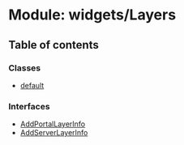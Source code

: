 # Module: widgets/Layers

## Table of contents

### Classes

- [default](../wiki/widgets.Layers.default)

### Interfaces

- [AddPortalLayerInfo](../wiki/widgets.Layers.AddPortalLayerInfo)
- [AddServerLayerInfo](../wiki/widgets.Layers.AddServerLayerInfo)
